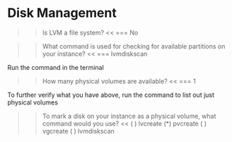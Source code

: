 # Disk Management

>> Is LVM  a file system? <<
=== No

>> What command is used for checking for available partitions on your instance? <<
=== lvmdiskscan

Run the command in the terminal

>> How many physical volumes are available? <<
=== 1

To further verify what you have above, run the command to list out just physical volumes

>> To mark a disk on your instance as a physical volume, what command would you use? <<
( ) lvcreate
(*) pvcreate
( ) vgcreate
( ) lvmdiskscan